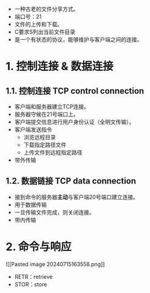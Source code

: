 - 一种古老的文件分享方式。
- 端口号：21
- 文件的上传和下载。
- C要求S列出当前文件目录
- 是一个有状态的协议，能够维护与客户端之间的连接。
# 1. 控制连接 & 数据连接
## 1.1. 控制连接 TCP control connection
- 客户端和服务器建立TCP连接。
- 服务器守候在21号端口上。
- 客户端提交信息进行用户身份认证（全明文传输）。
- 客户端发送指令
	- 浏览远程目录
	- 下载指定路径文件
	- 上传文件到远程指定路径
- 带外传输
## 1.2. 数据链接 TCP data connection
- 接到命令的服务器**主动**与客户端20号端口建立连接。
- 用于数据传输
- 一旦传输文件完成，则关闭连接。
- 带内传输
# 2. 命令与响应
![[Pasted image 20240715163558.png]]
- RETR：retrieve
- STOR：store

